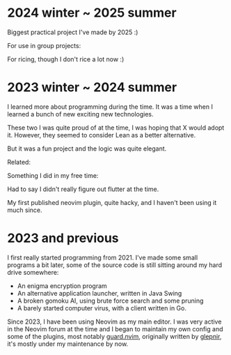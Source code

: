 <script setup lang="ts">
  import ProjectCard from './components/ProjectCard.vue'
</script>

# 2024 winter ~ 2025 summer

Biggest practical project I've made by 2025 :\)

<ProjectCard title="jiyi" desc="Cross-platform encrypted voice note app" lang="Dart" lang_color="#00B3AA" href="https://github.com/xiaoshihou514/jiyi" />

For use in group projects:

<ProjectCard title="git-biance" desc="Shows and visualizes contributions in a git repo" lang="Rust" lang_color="#DDA583" href="https://github.com/xiaoshihou514/git-biance" />

For ricing, though I don't rice a lot now :\)

<ProjectCard title="sefenbu" desc="Visualizes OKHSV color distribution for an image" lang="Rust" lang_color="#DDA583" href="https://github.com/xiaoshihou514/sefenbu" />

# 2023 winter ~ 2024 summer

I learned more about programming during the time. It was a time when I learned a bunch of new exciting new technologies.

<ProjectCard title="ndpc" desc="Natural deduction proof compiler" lang="Scala" lang_color="#C12C40" href="/ndpc" />

<ProjectCard title="aristotle" desc="Easy to use gui frontend for ndpc" lang="C++" lang_color="#F34B7C" href="https://github.com/xiaoshihou514/aristotle" />

These two I was quite proud of at the time, I was hoping that X would adopt it. However, they seemed to consider Lean as a better alternative.

But it was a fun project and the logic was quite elegant.

Related:
<ProjectCard title="ndp.vim" desc="Vim support for the natural deduction markup language" lang="Vim Script" lang_color="#199F4B" href="https://github.com/xiaoshihou514/ndp.vim" />

Something I did in my free time:

<ProjectCard title="notes" desc="Extremely minimalist note taking app with flutter" lang="Dart" lang_color="#00B3AA" href="https://github.com/xiaoshihou514/notes" />

Had to say I didn't really figure out flutter at the time.

<ProjectCard title="wrench" desc="Minimal alternative to GNU make for your C project" lang="Python" lang_color="#3571A5" href="https://github.com/xiaoshihou514/wrench" />

<ProjectCard title="squirrel.nvim" desc="Treesitter based navigation plugin" lang="Lua" lang_color="#00007F" href="https://github.com/xiaoshihou514/squirrel.nvim" />

My first published neovim plugin, quite hacky, and I haven't been using it much since.

<ProjectCard title="buffer-data-structures" desc="Unfinished, a one-shot project to satisfy my text editor fantasy" lang="C" lang_color="#555555" href="https://github.com/xiaoshihou514/buffer-data-structures" />

<ProjectCard title="zig-buffer-kit" desc="Also unfinished, a one-shot project to satisfy my text editor fantasy" lang="Zig" lang_color="#EC915C" href="https://github.com/xiaoshihou514/zig-buffer-kit" />

# 2023 and previous

I first really started programming from 2021. I've made some small programs a bit later, some of the source code is still sitting around my hard drive somewhere:

- An enigma encryption program
- An alternative application launcher, written in Java Swing
- A broken gomoku AI, using brute force search and some pruning
- A barely started computer virus, with a client written in Go.

Since 2023, I have been using Neovim as my main editor. I was very active in the Neovim forum at the time and I began to maintain my own config and some of the plugins, most notably [guard.nvim](https://github.com/nvimdev/guard.nvim), originally written by [glepnir](https://github.com/glepnir), it's mostly under my maintenance by now.

<ProjectCard title="guard.nvim" desc="Lightweight, fast and async formatting and linting plugin for Neovim" lang="Lua" lang_color="#00007F" href="https://github.com/nvimdev/guard.nvim" />
